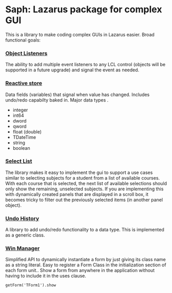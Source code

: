 # Saph: Lazarus package for complex GUI
This is a library to make coding complex GUIs in Lazarus easier. Broad functional goals:

### [Object Listeners](https://github.com/rubrican-research/saph/wiki/Object-Listeners)
The ability to add multiple event listeners to any LCL control (objects will be supported in a future upgrade) and signal the event as needed.
### [Reactive store](https://github.com/rubrican-research/saph/wiki/Reactive-variables-TRInt,-TRStr-etc)
Data fields (variables) that signal when value has changed. Includes undo/redo capabilty baked in. Major data types .
- integer
- int64
- dword
- qword
- float (double)
- TDateTime
- string
- boolean

### [Select List](https://github.com/rubrican-research/saph/wiki/Select-List)
The library makes it easy to implement the gui to support a use cases similar to selecting subjects for a student from a list of available courses. With each course that is selected, the next list of available selections should only show the remaining, unselected subjects. If you are implementing this with dynamically created panels that are displayed in a scroll box, it becomes tricky to filter out the previously selected items (in another panel object).

### [Undo History](https://github.com/rubrican-research/saph/wiki/Undo-History)
A library to add undo/redo functionality to a data type. This is implemented as a generic class.

### [Win Manager](https://github.com/rubrican-research/saph/wiki/Win-Manager)
Simplified API to dynamically instantiate a form by just giving its class name as a string literal. Easy to register a Form Class in the initialization section of each form unit.. Show a form from anywhere in the application without having to include it in the uses clause.

`getForm('TForm1').show`
